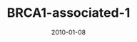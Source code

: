---
title: BRCA1-associated-1
image: https://www.cycif.org/assets/img/mehta-2020/BRCA1-associated-1.jpg
date: '2010-01-08'
minerva_link: https://www.cycif.org/data/mehta-2020/osd-BRCA1-associated-1.html
info_link: https://www.cycif.org/data/mehta-2020/index.html
show_page_link: false
---